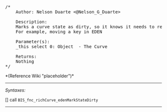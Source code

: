 <pre>/*
	Author: Nelson Duarte <@Nelson_G_Duarte>

	Description:
	Marks a curve state as dirty, so it knows it needs to recalculate
	For example, moving a key in EDEN

	Parameter(s):
	_this select 0: Object	- The Curve

	Returns:
	Nothing
*/</pre>*(Reference Wiki "placeholder")*<!-- Remove this after fill-in -->


---
*Syntaxes:*

[] call `BIS_fnc_richCurve_edenMarkStateDirty`

---
